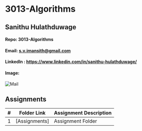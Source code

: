 # 3013-Algorithms
## Sanithu Hulathduwage
#### Repo: 3013-Algorithms
#### Email: s.v.imansith@gmail.com
#### LinkedIn : https://www.linkedin.com/in/sanithu-hulathduwage/
#### Image:
![Mail](https://github.com/Sanithu-99/3013-Algorithms/assets/91030191/ac55a788-2c60-44ae-adfe-674417c43e8f)

##  Assignments

|   #   | Folder Link | Assignment Description |
| :---: | ----------- | ---------------------- |
|   1   | [Assignments]| Assignment Folder|



